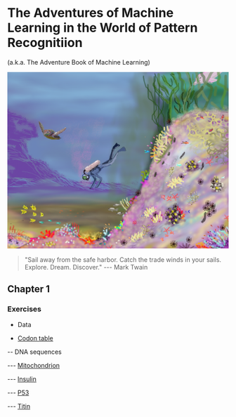 # The Adventures of Machine Learning in the World of Pattern Recognitiion 
(a.k.a. The Adventure Book of Machine Learning)

![Main Cover Image](https://github.com/tatpongkatanyukul/AdventureBook/blob/main/deep_learning2b.png)

> "Sail away from the safe harbor. Catch the trade winds in your sails. Explore. Dream. Discover." --- Mark Twain

## Chapter 1

### Exercises
- Data

- [Codon table](https://github.com/tatpongkatanyukul/AdventureBook/blob/main/codons.txt)

-- DNA sequences

--- [Mitochondrion](https://github.com/tatpongkatanyukul/AdventureBook/blob/main/homo_sapiens_mitochondrion.txt)

--- [Insulin](https://github.com/tatpongkatanyukul/AdventureBook/blob/main/homo_sapiens_insulin.txt)

--- [P53](https://github.com/tatpongkatanyukul/AdventureBook/blob/main/homo_sapiens_p53.txt)

--- [Titin](https://github.com/tatpongkatanyukul/AdventureBook/blob/main/homo_sapiens_titin.txt)


